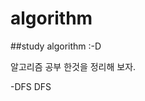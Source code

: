 # algorithm
##study algorithm :-D

알고리즘 공부 한것을 정리해 보자. 

-DFS
<a herf="https://github.com/theSUNYOUNG/algorithm/blob/master/DFS.md"> DFS </a>

